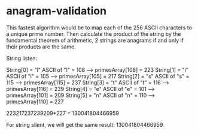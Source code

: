 # anagram-validation
This fastest algorithm would be to map each of the 256 ASCII characters to a unique prime number.
Then calculate the product of the string by the fundamental theorem of arithmetic, 2 strings are anagrams if and only if their products are the same.

String listen:

String[0] = "l"
ASCII of "l" = 108 --> primesArray[108] = 223
String[1] = "i"
ASCII of "i" = 105 --> primesArray[105] = 217
String[2] = "s"
ASCII of "s" = 115 --> primesArray[115] = 237
String[3] = "t"
ASCII of "t" = 116 --> primesArray[116] = 239
String[4] = "e"
ASCII of "e" = 101 --> primesArray[101] = 209
String[5] = "n"
ASCII of "n" = 110 --> primesArray[110] = 227

223*217*237*239*209*227 = 130041804466959

For string silent, we will get the same result: 130041804466959.

